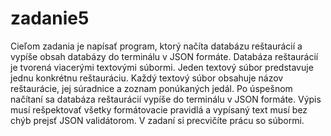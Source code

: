 # zadanie5
 Cieľom zadania je napísať program, ktorý načíta databázu reštaurácií a vypíše obsah databázy do terminálu v JSON formáte. Databáza reštaurácií je tvorená viacerými textovými súbormi. Jeden textový súbor predstavuje jednu konkrétnu reštauráciu. Každý textový súbor obsahuje názov reštaurácie, jej súradnice a zoznam ponúkaných jedál. Po úspešnom načítaní sa databáza reštaurácií vypíše do terminálu v JSON formáte. Výpis musí rešpektovať všetky formátovacie pravidlá a vypísaný text musí bez chýb prejsť JSON validátorom. V zadaní si precvičíte prácu so súbormi.
